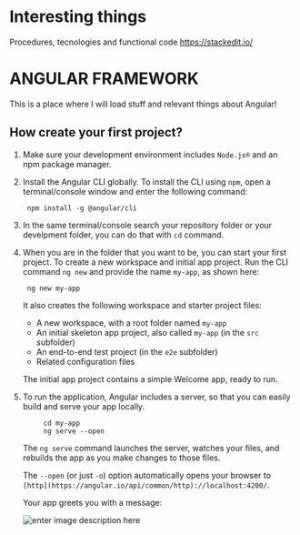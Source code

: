 # Interesting things
Procedures, tecnologies and functional code 
https://stackedit.io/

# ANGULAR FRAMEWORK
<p>This is a place where I will load stuff and relevant things about Angular!</p>

## How create your first project?

 1. Make sure your development environment includes `Node.js®` and an npm package manager.

2. Install the Angular CLI globally. To install the CLI using  `npm`, open a terminal/console window and enter the following command:

		npm install -g @angular/cli
		
3. In the same terminal/console search your repository folder or your develpment folder, you can do that with `cd` command.
4. When you are in the folder that you want to be, you can start your first project. To create a new workspace and initial app project. Run the CLI command  `ng new`  and provide the name  `my-app`, as shown here:

	    ng new my-app
	    
	It also creates the following workspace and starter project files:

	-   A new workspace, with a root folder named  `my-app`
	-   An initial skeleton app project, also called  `my-app`  (in the  `src`  subfolder)
	-   An end-to-end test project (in the  `e2e`  subfolder)
	-   Related configuration files

	The initial app project contains a simple Welcome app, ready to run.
5. To run the application, Angular includes a server, so that you can easily build and serve your app locally.
			

		    cd my-app 
		    ng serve --open

    The  `ng serve`  command launches the server, watches your files, and rebuilds the app as you make changes to those files.

    The  `--open`  (or just  `-o`) option automatically opens your browser to  `[http](https://angular.io/api/common/http)://localhost:4200/`.

    Your app greets you with a message:

      ![enter image description here](https://angular.io/generated/images/guide/cli-quickstart/app-works.png)

